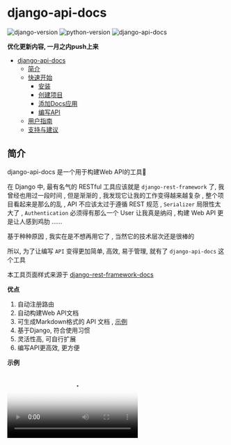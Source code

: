 # django-api-docs

![django-version](https://img.shields.io/badge/django%20version-1.x-blue.svg)
![python-version](https://img.shields.io/badge/python-3.4%2C%203.5%2C%203.6-blue.svg)
![django-api-docs](https://img.shields.io/badge/django--api--docs-0.1.0-blue.svg)

**优化更新内容, 一月之内push上来**

<!-- TOC -->

- [django-api-docs](#django-api-docs)
  - [简介](#简介)
  - [快速开始](#快速开始)
    - [安装](安装)
    - [创建项目](#创建项目)
    - [添加Docs应用](#添加Docs应用)
    - [编写API](#编写API)
  - [用户指南](#用户指南)
  - [支持与建议](#支持与建议)

<!-- /TOC -->

## 简介

django-api-docs 是一个用于构建Web API的工具:palm_tree:

在 Django 中, 最有名气的 RESTful 工具应该就是 `django-rest-framework` 了, 我曾经也用过一段时间 , 但是渐渐的 , 我发现它让我的工作变得越来越复杂 , 整个项目看起来是那么的乱 , API 不应该太过于遵循 REST 规范 , `Serializer` 局限性太大了 , `Authentication` 必须得有那么一个 User 让我真是纳闷 , 构建 Web API 更是让人感到鸡肋 …… 

基于种种原因 , 我实在是不想再用它了 , 当然它的技术层次还是很棒的

所以, 为了让编写 `API` 变得更加简单, 高效, 易于管理, 就有了 `django-api-docs` 这个工具

本工具页面样式来源于 [django-rest-framework-docs](https://www.drfdocs.com/)

**优点**

1. 自动注册路由
2. 自动构建Web API文档
3. 可生成Markdown格式的 API 文档 , [示例](https://github.com/lyonyang/django-api-docs/blob/master/document/django-api-docs.md)
4. 基于Django, 符合使用习惯
5. 灵活性高, 可自行扩展
6. 编写API更高效, 更方便

**示例**


<video id="video" controls="" controls autoplay="autoplay" poster="https://raw.githubusercontent.com/lyonyang/django-api-docs/master/asset/demo.png">
      <source id="mp4" src="https://raw.githubusercontent.com/lyonyang/django-api-docs/master/asset/demo.mov" type="video/mp4">
<video>

![demonstration](https://raw.githubusercontent.com/lyonyang/django-api-docs/master/asset/demonstration.gif)


## 快速开始

### 安装

`django-api-docs` 是一个 `Django` 的应用, 所以你可以将 `docs` 目录复制进你的项目中, 随后: 

```python
INSTALLED_APPS = [
    'django.contrib.admin',
    'django.contrib.auth',
    'django.contrib.contenttypes',
    'django.contrib.sessions',
    'django.contrib.messages',
    'django.contrib.staticfiles',
    'docs',  # or docs.apps.DocsConfig
    ...  # your apps
]
```

将 `docs` 添加进 `INSTALLED_APPS` 这不是必要的, 当你使用 `python manage.py collectstatic` 整合静态文件, 且更换 `docs.templates` 中HTML文件的位置时, 你可以把它当做一个包 , 因为这个时候他已经没有了 Django 的样子

将 `docs` 注册进 `INSTALLED_APPS` 主要是为了 `Django` 能够找到我们的静态文件 , 当然还有一点就是, 这样更符合我们的习惯

我们将使用 `django-api-docs` 编写一个简单的API, 以查看文库文章为例 , 其源代码在该项目的 `quickstart` 中

### 创建项目

创建项目与应用

```shell
# 创建项目目录
➜  ~ django-admin.py startapp quickstart
➜  ~ cd quickstart
# 创建应用
➜  ~ python3 manage.py startapp articles
```

注册APP

```python
INSTALLED_APPS = [
    'django.contrib.admin',
    'django.contrib.auth',
    'django.contrib.contenttypes',
    'django.contrib.sessions',
    'django.contrib.messages',
    'django.contrib.staticfiles',
    'articles',
]
```

在 `articles.models` 中添加Model

```python
class Article(models.Model):
    """
    文库
    """
    DELETE_CHOICES = (
        (1, '正常'),
        (0, '删除')
    )

    title = models.CharField(max_length=64, verbose_name='标题')
    content = models.TextField(verbose_name='内容')
    author = models.CharField(max_length=64, verbose_name='作者')
    create_time = models.DateTimeField(auto_now=True, verbose_name='创建时间')
    delete_status = models.IntegerField(default=1, choices=DELETE_CHOICES, verbose_name='删除状态')

    class Meta:
        db_table = 'article'
```

同步数据库 , 因为Docs的登录暂时使用到的 `Django` 内置的 `session` 表 , 后续将会添加 `JWT`

```python
➜  ~ python manage.py makemigrations
➜  ~ python manage.py migrate
```

### 添加Docs应用

将项目中 `docs` 目录放入 `quickstart` 项目根目录中 , 并注册APP

```python
INSTALLED_APPS = [
    'django.contrib.admin',
    'django.contrib.auth',
    'django.contrib.contenttypes',
    'django.contrib.sessions',
    'django.contrib.messages',
    'django.contrib.staticfiles',
    'docs', # 推荐放在用户应用的最上层
    'articles',
]
```

添加路由

```python
from django.conf.urls import url, include
from django.contrib import admin
from docs import router

urlpatterns = [
    url(r'^admin/', admin.site.urls),
    url(r'^docs/', include('docs.urls')),
]

urlpatterns += router.urls
```

现在就可以启动项目了

```python
➜  ~ python3 manage.py runserver 0.0.0.0:8000
```

随后访问 `http://127.0.0.1:8000/docs/login` , 因为我们需要先登录才能看到文档 

![login](https://raw.githubusercontent.com/lyonyang/django-api-docs/master/asset/login.png)

默认用户名和密码均为 `admin` 

![default_docs](https://raw.githubusercontent.com/lyonyang/django-api-docs/master/asset/default_docs.png)

### 编写API

创建一个 `api` 目录来编写我们的 API

```shell
# 在根目录创建api目录
➜  ~ mkdir api
```

接下来我们在 `api` 目录中创建 `article.py` , 在编写API之前我们先在 Model `Article` 中添加一个 `serialize()` 方法供我们获取对象数据用 :

```python
# articles.models
class Article(models.Model):
    """
    文库
    """
    DELETE_CHOICES = (
        (1, '正常'),
        (0, '删除')
    )

    title = models.CharField(max_length=64, verbose_name='标题')
    content = models.TextField(verbose_name='内容')
    author = models.CharField(max_length=64, verbose_name='作者')
    create_time = models.DateTimeField(auto_now=True, verbose_name='创建时间')
    delete_status = models.IntegerField(default=1, choices=DELETE_CHOICES, verbose_name='删除状态')

    class Meta:
        db_table = 'article'
        
    def serialize(self):
        return {
            'article_id': self.id,
            'title': self.title,
            'content': self.content,
            'author': self.author,
            'create_time': self.create_time.strftime('%Y-%m-%d %H:%M:%S')
        }
```

接下来, 看我们的第一个API :

```python
from docs import Param, BaseHandler, api_define
from artilces.models import Article

class ArticleList(BaseHandler):
    @api_define('article_list', '/article/list', headers=[('authorization', False, 'str', '', 'Token'), ], desc='文章列表')
    def get(self, request):
        articles = Article.objects.all().order_by('create_time')
        data = []
        for article in articles:
            data.append(article.serialize())
        return self.write({'return_code': 'success', 'return_data': data})
```

API虽然写好了, 但是我们还需要指定加载这个`api.article.py` , 在 `settings` 中添加以下配置 : 

```python
INSTALLED_HANDLERS = [
    'api.article',  
]
```

重新启动一下我们的项目, 再访问 `http://127.0.0.1:8000/docs` 

![first_api](https://raw.githubusercontent.com/lyonyang/django-api-docs/master/asset/first_api.png)

我们的第一个接口就这样写好了 , 但是现在文库里没有任何数据 , 我们再下一个添加文章的接口

```python
class ArticleAdd(BaseHandler):
    @api_define('article_add', '/article/add', [
        ('title', True, 'str', 'API Docs', '标题'),
        ('content', True, 'str', '一个构建Web API的工具', '内容'),
        ('author', True, 'str', 'Lyon', '作者'),
    ], [
        ('authorization', False, 'str', '', 'Token'),
    ],desc='添加文章')
    def post(self, request):
        title = self.data.get('title')
        content = self.data.get('content')
        author = self.data.get('author')
        if not all((title, content, author)):
            return self.write({'return_code': 'error', 'return_msg': 'Invalid parameter.'})
        article = Article.objects.create(title=title, content=content, author=author)
        if not article:
            return self.write({'return_code': 'fail', 'return_msg': 'fail'})
        return self.write({'return_code': 'success', 'return_data': {'article_id': article.id}})
```

重新启动我们的项目

![second_api](https://raw.githubusercontent.com/lyonyang/django-api-docs/master/asset/second_api.png)

接下来我们来使用这个文档看看 , 添加一条文章数据 : 

![article_add](https://raw.githubusercontent.com/lyonyang/django-api-docs/master/asset/article_add.png)

我们再获取文章列表

![request](https://raw.githubusercontent.com/lyonyang/django-api-docs/master/asset/request.png)

两个 API 编写完毕 , 是不是很简单呢 ~

## 用户指南

这部分内容为该工具的实现说明 , 包括路由 , 处理器(视图) , 响应 , 认证 , 配置 , 文档

避免 `README` 中篇幅过长 , 你可以通过以下目录查看(仅部分完成)

1. [路由](https://github.com/lyonyang/django-api-docs/blob/master/document/2%20-%20Router.md)
2. [处理器](https://github.com/lyonyang/django-api-docs/blob/master/document/3%20-%20Handler.md)
3. [响应](https://github.com/lyonyang/django-api-docs/blob/master/document/4%20-%20Response.md)
4. [认证](https://github.com/lyonyang/django-api-docs/blob/master/document/5%20-%20Authentication.md)
5. [配置](https://github.com/lyonyang/django-api-docs/blob/master/document/6%20-%20Settings.md)
6. [文档](https://github.com/lyonyang/django-api-docs/blob/master/document/7%20-%20Document.md)
7. [部署](https://github.com/lyonyang/django-api-docs/blob/master/document/8%20-%20Deploy.md)


## 支持与建议

如果你认为本工具不错 , 可以给本项目一个:tada: `Star` 哟.

本工具代码量很少 , 使用时你也可以直接看 `docs` 中的源代码来获取你想要的一些信息

当然如果你有什么问题或者建议也欢迎 `Issue`, 也可以直接联系我 

QQ: 547903993    Email: lyon.yang@qq.com

本工具正在进行重构

## 安装

`$ pip install django-apidocs`
